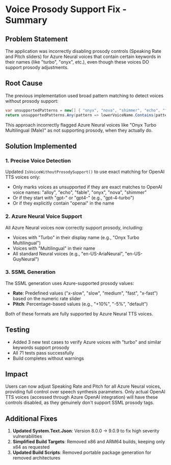 # Voice Prosody Support Fix - Summary

## Problem Statement
The application was incorrectly disabling prosody controls (Speaking Rate and Pitch sliders) for Azure Neural voices that contain certain keywords in their names (like "turbo", "onyx", etc.), even though these voices DO support prosody adjustments.

## Root Cause
The previous implementation used broad pattern matching to detect voices without prosody support:
```csharp
var unsupportedPatterns = new[] { "onyx", "nova", "shimmer", "echo", "fable", "alloy", "gpt", "turbo" };
return unsupportedPatterns.Any(pattern => lowerVoiceName.Contains(pattern));
```

This approach incorrectly flagged Azure Neural voices like "Onyx Turbo Multilingual (Male)" as not supporting prosody, when they actually do.

## Solution Implemented

### 1. Precise Voice Detection
Updated `IsVoiceWithoutProsodySupport()` to use exact matching for OpenAI TTS voices only:
- Only marks voices as unsupported if they are exact matches to OpenAI voice names: "alloy", "echo", "fable", "onyx", "nova", "shimmer"
- Or if they start with "gpt-" or "gpt4-" (e.g., "gpt-4-turbo")
- Or if they explicitly contain "openai" in the name

### 2. Azure Neural Voice Support
All Azure Neural voices now correctly support prosody, including:
- Voices with "Turbo" in their display name (e.g., "Onyx Turbo Multilingual")
- Voices with "Multilingual" in their name
- All standard Neural voices (e.g., "en-US-AriaNeural", "en-US-GuyNeural")

### 3. SSML Generation
The SSML generation uses Azure-supported prosody values:
- **Rate**: Predefined values ("x-slow", "slow", "medium", "fast", "x-fast") based on the numeric rate slider
- **Pitch**: Percentage-based values (e.g., "+10%", "-5%", "default")

Both of these formats are fully supported by Azure Neural TTS voices.

## Testing
- Added 3 new test cases to verify Azure voices with "turbo" and similar keywords support prosody
- All 71 tests pass successfully
- Build completes without warnings

## Impact
Users can now adjust Speaking Rate and Pitch for all Azure Neural voices, providing full control over speech synthesis parameters. Only actual OpenAI TTS voices (accessed through Azure OpenAI integration) will have these controls disabled, as they genuinely don't support SSML prosody tags.

## Additional Fixes
1. **Updated System.Text.Json**: Version 8.0.0 → 9.0.9 to fix high severity vulnerabilities
2. **Simplified Build Targets**: Removed x86 and ARM64 builds, keeping only x64 as requested
3. **Updated Build Scripts**: Removed portable package generation for removed architectures

